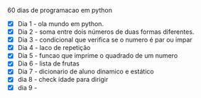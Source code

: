 60 dias de programacao em python
- [x] Dia 1 - ola mundo em python.
- [x] Dia 2 - soma entre dois números de duas formas diferentes.
- [x] Dia 3 - condicional que verifica se o numero é par ou impar
- [x] Dia 4 - laco de repetição
- [x] Dia 5 - funcao que imprime o quadrado de um numero
- [x] Dia 6 - lista de frutas
- [x] Dia 7 - dicionario de aluno dinamico e estático
- [x] dia 8 - check idade para dirigir 
- [x] dia 9 - 